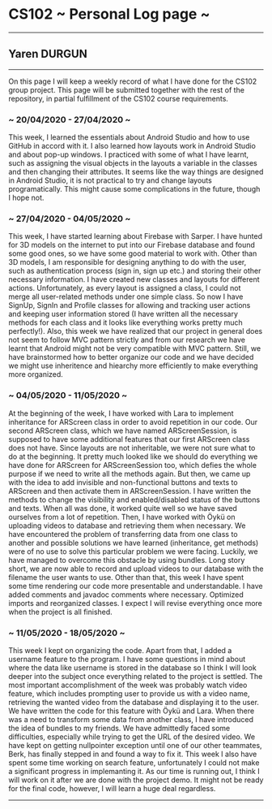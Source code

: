 # CS102 ~ Personal Log page ~
****
## Yaren DURGUN
****

On this page I will keep a weekly record of what I have done for the CS102 group project. This page will be submitted together with the rest of the repository, in partial fulfillment of the CS102 course requirements.

### ~ 20/04/2020 - 27/04/2020 ~
This week, I learned the essentials about Android Studio and how to use GitHub in accord with it. I also learned how layouts work in Android Studio and about pop-up windows. I practiced with some of what I have learnt, such as assigning the visual objects in the layouts a variable in the classes and then changing their attributes. It seems like the way things are designed in Android Studio, it is not practical to try and change layouts programatically. This might cause some complications in the future, though I hope not.

### ~ 27/04/2020 - 04/05/2020 ~
This week, I have started learning about Firebase with Sarper. I have hunted for 3D models on the internet to put into our Firebase database and found some good ones, so we have some good material to work with. Other than 3D models, I am responsible for designing anything to do with the user, such as authentication process (sign in, sign up etc.) and storing their other necessary information. I have created new classes and layouts for different actions. Unfortunately, as every layout is assigned a class, I could not merge all user-related methods under one simple class. So now I have SignUp, SignIn and Profile classes for allowing and tracking user actions and keeping user information stored (I have written all the necessary methods for each class and it looks like everything works pretty much perfectly!). Also, this week we have realized that our project in general does not seem to follow MVC pattern strictly and from our research we have learnt that Android might not be very compatible with MVC pattern. Still, we have brainstormed how to better organize our code and we have decided we might use inheritence and hiearchy more efficiently to make everything more organized.

### ~ 04/05/2020 - 11/05/2020 ~
At the beginning of the week, I have worked with Lara to implement inheritance for ARScreen class in order to avoid repetition in our code. Our second ARScreen class, which we have named ARScreenSession, is supposed to have some additional features that our first ARScreen class does not have. Since layouts are not inheritable, we were not sure what to do at the beginning. It pretty much looked like we should do everything we have done for ARScreen for ARScreenSession too, which defies the whole purpose if we need to write all the methods again. But then, we came up with the idea to add invisible and non-functional buttons and texts to ARScreen and then activate them in ARScreenSession. I have written the methods to change the visibility and enabled/disabled status of the buttons and texts. When all was done, it worked quite well so we have saved ourselves from a lot of repetition. Then, I have worked with Öykü on uploading videos to database and retrieving them when necessary. We have encountered the problem of transferring data from one class to another and possible solutions we have learned (inheritance, get methods) were of no use to solve this particular problem we were facing. Luckily, we have managed to overcome this obstacle by using bundles. Long story short, we are now able to record and upload videos to our database with the filename the user wants to use. Other than that, this week I have spent some time rendering our code more presentable and understandable. I have added comments and javadoc comments where necessary. Optimized imports and reorganized classes. I expect I will revise everything once more when the project is all finished.

### ~ 11/05/2020 - 18/05/2020 ~
This week I kept on organizing the code. Apart from that, I added a username feature to the program. I have some questions in mind about where the data like username is stored in the database so I think I will look deeper into the subject once everything related to the project is settled. The most important accomplishment of the week was probably watch video feature, which includes prompting user to provide us with a video name, retrieving the wanted video from the database and displaying it to the user. We have written the code for this feature with Öykü and Lara. When there was a need to transform some data from another class, I have introduced the idea of bundles to my friends. We have admittedly faced some difficulties, especially while trying to get the URL of the desired video. We have kept on getting nullpointer exception until one of our other teammates, Berk, has finally stepped in and found a way to fix it. This week I also have spent some time working on search feature, unfortunately I could not make a significant progress in implemanting it. As our time is running out, I think I will work on it after we are done with the project demo. It might not be ready for the final code, however, I will learn a huge deal regardless.

****
